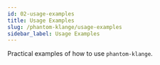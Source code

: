 ```yaml
---
id: 02-usage-examples
title: Usage Examples
slug: /phantom-klange/usage-examples
sidebar_label: Usage Examples
---
```


Practical examples of how to use `phantom-klange`.
